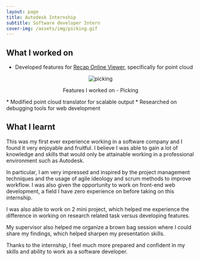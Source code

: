 ```yaml
---
layout: page
title: Autodesk Internship
subtitle: Software developer Intern
cover-img: /assets/img/picking.gif
---
```


## What I worked on
* Developed features for [Recap Online Viewer](https://www.autodesk.com.sg/products/recap/overview), specifically for point cloud
<p align = "center">
  <img src = "/assets/img/picking.gif" alt = "picking" />
</p>
<p align = "center">
 Features I worked on - Picking
</p>
* Modified point cloud translator for scalable output
* Researched on debugging tools for web development

## What I learnt
This was my first ever experience working in a software company and I found it very enjoyable and fruitful. 
I believe I was able to gain a lot of knowledge and skills that would only be attainable working in a professional environment such as Autodesk. 

In particular, I am very impressed and inspired by the project management techniques and the usage of agile ideology and scrum methods to improve workflow. 
I was also given the opportunity to work on front-end web development, a field I have zero experience on before taking on this internship. 

I was also able to work on 2 mini project, which helped me experience the difference in working on research related task versus developing features. 

My supervisor also helped me organize a brown bag session where I could share my findings, which helped sharpen my presentation skills. 

Thanks to the internship, I feel much more prepared and confident in my skills and ability to work as a software developer.
